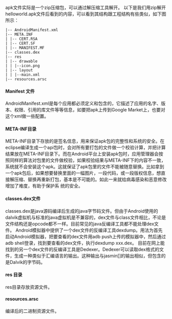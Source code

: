 apk文件实际是一个zip压缩包，可以通过解压缩工具解开。
以下是我们用zip解开helloworld.apk文件后看到的内容，可以看到其结构跟工程结构有些类似，如下图所示：
```  
|-- AndroidManifest.xml
|-- META.INF
| |-- CERT.RSA
| |-- CERT.SF
| |-- MANIFEST.MF
|-- classes.dex
|-- res
| |-- drawable
| | |--icon.png
| |-- layout
| | |--main.xml
|-- resources.arsc
```
#### Manifest 文件         
AndroidManifest.xml是每个应用都必须定义和包含的，它描述了应用的名字、版本、权限、引用的库文件等等信息，如要把apk上传到Google Market上，也要对这个xml做一些配置。
#### META-INF目录         
META-INF目录下存放的是签名信息，用来保证apk包的完整性和系统的安全。在eclipse编译生成一个api包时，会对所有要打包的文件做一个校验计算，并把计算结果放在META-INF目录下。而在Android平台上安装apk包时，应用管理器会按照同样的算法对包里的文件做校验，如果校验结果与META-INF下的内容不一致，系统就不会安装这个apk。这就保证了apk包里的文件不能被随意替换。比如拿到一个apk包后，如果想要替换里面的一幅图片，一段代码，或一段版权信息，想直接解压缩、替换再重新打包，基本是不可能的。如此一来就给病毒感染和恶意修改增加了难度，有助于保护系 统的安全。
#### classes.dex文件         
classes.dex是java源码编译后生成的java字节码文件。但由于Android使用的dalvik虚拟机与标准的java虚拟机是不兼容的，dex文件与class文件相比，不论是文件结构还是opcode都不一样。目前常见的java反编译工具都不能处理dex文件。
Android模拟器中提供了一个dex文件的反编译工具dexdump。用法为首先启动Android模拟器，把要查看的dex文件用adb push上传的模拟器中，然后通过adb shell登录，找到要查看的dex文件，执行dexdump xxx.dex。
目前在网上能找到的另一个dex文件的反编译工具是Dedexer。Dedexer可以读取dex格式的文件，生成一种类似于汇编语言的输出。这种输出与jasmin[]的输出相似，但包含的是Dalvik的字节码。
#### res 目录         
res目录存放资源文件。
#### resources.arsc    
编译后的二进制资源文件。
